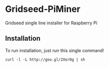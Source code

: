 # Gridseed-PiMiner

Gridseed single line installer for Raspberry Pi

## Installation

To run installation, just run this single command!

```
curl -l -L http://goo.gl/2XorOg | sh
```
